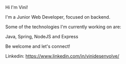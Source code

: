 Hi I'm Vini!

I'm a Junior Web Developer, focused on backend.

Some of the technologies I'm currently working on are:

Java,
Spring,
NodeJS and
Express

Be welcome and let's connect!

Linkedin: https://www.linkedin.com/in/vinidesenvolve/
